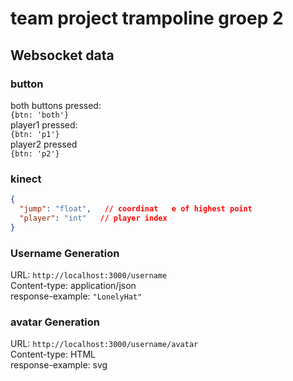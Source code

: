# team project trampoline groep 2

## Websocket data
### button
both buttons pressed:    
`{btn: 'both'}`  
player1 pressed:  
`{btn: 'p1'}`  
player2 pressed   
`{btn: 'p2'}`

### kinect
```json
{
  "jump": "float",   // coordinat   e of highest point
  "player": "int"   // player index
}
```

### Username Generation
URL: `http://localhost:3000/username`    
Content-type: application/json  
response-example: `"LonelyHat"`  

### avatar Generation
URL: `http://localhost:3000/username/avatar`  
Content-type: HTML  
response-example: svg  
